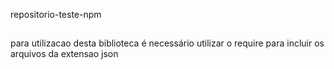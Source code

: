 repositorio-teste-npm
##
para utilizacao desta biblioteca é necessário utilizar o require para incluir os arquivos da extensao json